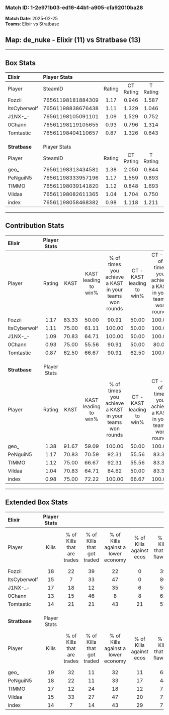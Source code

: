 ### Match ID: 1-2e971b03-ed16-44b1-a905-cfa92010ba28  
**Match Date**: 2025-02-25  
**Teams**: Elixir vs Stratbase  

## **Map**: de_nuke - Elixir (11) vs Stratbase (13)  
---  

## Box Stats  

| **Elixir**    | Player Stats      |        |           |          |       |      |       |         |        |      |     |
| :- | :- | :-: | :-: | :-: | :-: | :-: | :-: | :-: | :-: | :-: | :-: |
| Player        | SteamID           | Rating | CT Rating | T Rating | KAST  | ADR  | Kills | Assists | Deaths | K/D  | HS% |
| Fozzii        | 76561198181884309 |  1.17  |   0.946   |  1.587   | 83.33 | 67.6 |  18   |    4    |   17   | 1.06 | 33  |
| ItsCyberwolf  | 76561198838676438 |  1.11  |   1.329   |  1.046   | 75.00 | 83.0 |  15   |    8    |   15   | 1.00 | 40  |
| J1NX-_-       | 76561198105091101 |  1.09  |   1.529   |  0.752   | 70.83 | 68.9 |  17   |    3    |   15   | 1.13 | 35  |
| 0Chann        | 76561198119105655 |  0.93  |   0.796   |  1.314   | 75.00 | 76.7 |  13   |    7    |   19   | 0.68 | 46  |
| Tomtastic     | 76561198404110657 |  0.87  |   1.326   |  0.643   | 62.50 | 62.5 |  14   |    6    |   17   | 0.82 | 42  |
|               |                   |        |           |          |       |      |       |         |        |      |     |
|               |                   |        |           |          |       |      |       |         |        |      |     |
|               |                   |        |           |          |       |      |       |         |        |      |     |
| **Stratbase** | Player Stats      |        |           |          |       |      |       |         |        |      |     |
| Player        | SteamID           | Rating | CT Rating | T Rating | KAST  | ADR  | Kills | Assists | Deaths | K/D  | HS% |
| geo_          | 76561198313434581 |  1.38  |   2.050   |  0.844   | 91.67 | 79.8 |  19   |    4    |   14   | 1.36 | 63  |
| PeNguiN5      | 76561198333957196 |  1.17  |   1.559   |  0.893   | 70.83 | 83.3 |  18   |    3    |   15   | 1.20 | 77  |
| TIMMO         | 76561198039141820 |  1.12  |   0.848   |  1.693   | 75.00 | 79.9 |  17   |    6    |   17   | 1.00 | 76  |
| Vildaa        | 76561198082611365 |  1.04  |   1.704   |  0.750   | 70.83 | 74.7 |  15   |   10    |   16   | 0.94 | 40  |
| index         | 76561198058468382 |  0.98  |   1.118   |  1.211   | 75.00 | 58.4 |  14   |    3    |   15   | 0.93 | 57  |
---  

## Contribution Stats  

| **Elixir**    | Player Stats |       |                      |                                                        |                           |                                                             |                          |                                                            |
| :- | :-: | :-: | :-: | :-: | :-: | :-: | :-: | :-: |
| Player        |    Rating    | KAST  | KAST leading to win% | % of times you achieve a KAST in your teams won rounds | CT - KAST leading to win% | CT - % of times you achieve a KAST in your teams won rounds | T - KAST leading to win% | T - % of times you achieve a KAST in your teams won rounds |
| Fozzii        |     1.17     | 83.33 |        50.00         |                         90.91                          |           50.00           |                           100.00                            |          50.00           |                           83.33                            |
| ItsCyberwolf  |     1.11     | 75.00 |        61.11         |                         100.00                         |           50.00           |                           100.00                            |          75.00           |                           100.00                           |
| J1NX-_-       |     1.09     | 70.83 |        64.71         |                         100.00                         |           50.00           |                           100.00                            |          85.71           |                           100.00                           |
| 0Chann        |     0.93     | 75.00 |        55.56         |                         90.91                          |           50.00           |                            80.00                            |          60.00           |                           100.00                           |
| Tomtastic     |     0.87     | 62.50 |        66.67         |                         90.91                          |           62.50           |                           100.00                            |          71.43           |                           83.33                            |
|               |              |       |                      |                                                        |                           |                                                             |                          |                                                            |
|               |              |       |                      |                                                        |                           |                                                             |                          |                                                            |
|               |              |       |                      |                                                        |                           |                                                             |                          |                                                            |
| **Stratbase** | Player Stats |       |                      |                                                        |                           |                                                             |                          |                                                            |
| Player        |    Rating    | KAST  | KAST leading to win% | % of times you achieve a KAST in your teams won rounds | CT - KAST leading to win% | CT - % of times you achieve a KAST in your teams won rounds | T - KAST leading to win% | T - % of times you achieve a KAST in your teams won rounds |
| geo_          |     1.38     | 91.67 |        59.09         |                         100.00                         |           50.00           |                           100.00                            |          70.00           |                           100.00                           |
| PeNguiN5      |     1.17     | 70.83 |        70.59         |                         92.31                          |           55.56           |                            83.33                            |          87.50           |                           100.00                           |
| TIMMO         |     1.12     | 75.00 |        66.67         |                         92.31                          |           55.56           |                            83.33                            |          77.78           |                           100.00                           |
| Vildaa        |     1.04     | 70.83 |        64.71         |                         84.62                          |           50.00           |                            83.33                            |          85.71           |                           85.71                            |
| index         |     0.98     | 75.00 |        72.22         |                         100.00                         |           66.67           |                           100.00                            |          77.78           |                           100.00                           |
---  

## Extended Box Stats  

| **Elixir**    | Player Stats |                            |                            |                                    |                         |                              |                                 |        |                             |                                     |                          |                               |                            |
| :- | :-: | :-: | :-: | :-: | :-: | :-: | :-: | :-: | :-: | :-: | :-: | :-: | :-: |
| Player        |    Kills     | % of Kills that are trades | % of Kills that got traded | % of Kills against a lower economy | % of Kills against ecos | % of Kills that are flawless | % of Kills that are close duels | Deaths | % of Deaths that get traded | % of Deaths against a lower economy | % of Deaths against ecos | % of Deaths that are flawless | % of Deaths that are close |
| Fozzii        |      18      |             22             |             39             |                 22                 |            0            |              39              |                0                |   17   |             18              |                 18                  |            0             |              82               |             12             |
| ItsCyberwolf  |      15      |             7              |             33             |                 47                 |            0            |              80              |                7                |   15   |             13              |                 20                  |            0             |              60               |             7              |
| J1NX-_-       |      17      |             18             |             12             |                 35                 |            6            |              59              |                0                |   15   |              7              |                 13                  |            0             |              60               |             13             |
| 0Chann        |      13      |             15             |             46             |                 8                  |            8            |              62              |                0                |   19   |             21              |                 21                  |            0             |              42               |             11             |
| Tomtastic     |      14      |             21             |             21             |                 43                 |           21            |              57              |                0                |   17   |             24              |                 18                  |            0             |              76               |             0              |
|               |              |                            |                            |                                    |                         |                              |                                 |        |                             |                                     |                          |                               |                            |
|               |              |                            |                            |                                    |                         |                              |                                 |        |                             |                                     |                          |                               |                            |
|               |              |                            |                            |                                    |                         |                              |                                 |        |                             |                                     |                          |                               |                            |
| **Stratbase** | Player Stats |                            |                            |                                    |                         |                              |                                 |        |                             |                                     |                          |                               |                            |
| Player        |    Kills     | % of Kills that are trades | % of Kills that got traded | % of Kills against a lower economy | % of Kills against ecos | % of Kills that are flawless | % of Kills that are close duels | Deaths | % of Deaths that get traded | % of Deaths against a lower economy | % of Deaths against ecos | % of Deaths that are flawless | % of Deaths that are close |
| geo_          |      19      |             32             |             11             |                 32                 |           11            |              63              |               11                |   14   |             14              |                 29                  |            0             |              79               |             0              |
| PeNguiN5      |      18      |             22             |             11             |                 33                 |           17            |              44              |                0                |   15   |              7              |                 33                  |            7             |              60               |             0              |
| TIMMO         |      17      |             12             |             24             |                 18                 |           12            |              71              |               18                |   17   |             29              |                 29                  |            12            |              47               |             6              |
| Vildaa        |      15      |             33             |             27             |                 47                 |           20            |              73              |                7                |   16   |             50              |                 25                  |            6             |              63               |             0              |
| index         |      14      |             7              |             14             |                 43                 |           29            |              71              |                7                |   15   |             47              |                 27                  |            0             |              53               |             0              |
